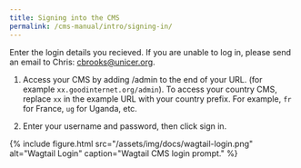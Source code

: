 ```yaml
---
title: Signing into the CMS
permalink: /cms-manual/intro/signing-in/
---
```


Enter the login details you recieved. If you are unable to log in, please send an email to Chris: <a href="mailto:cbrooks@unicef.org">cbrooks@unicer.org</a>.

1. Access your CMS by adding /admin to the end of your URL. (for example `xx.goodinternet.org/admin`). To access your country CMS, replace `xx` in the example URL with
   your country prefix. For example, `fr` for France, `ug` for Uganda, etc.

2. Enter your username and password, then click sign in.


{% include figure.html src="/assets/img/docs/wagtail-login.png" alt="Wagtail Login" caption="Wagtail CMS login prompt." %}